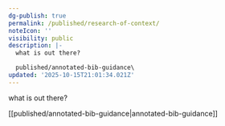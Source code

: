 ```yaml
---
dg-publish: true
permalink: /published/research-of-context/
noteIcon: ''
visibility: public
description: |-
  what is out there?

  published/annotated-bib-guidance\
updated: '2025-10-15T21:01:34.021Z'
---
```


what is out there?

[[published/annotated-bib-guidance\|annotated-bib-guidance]]

